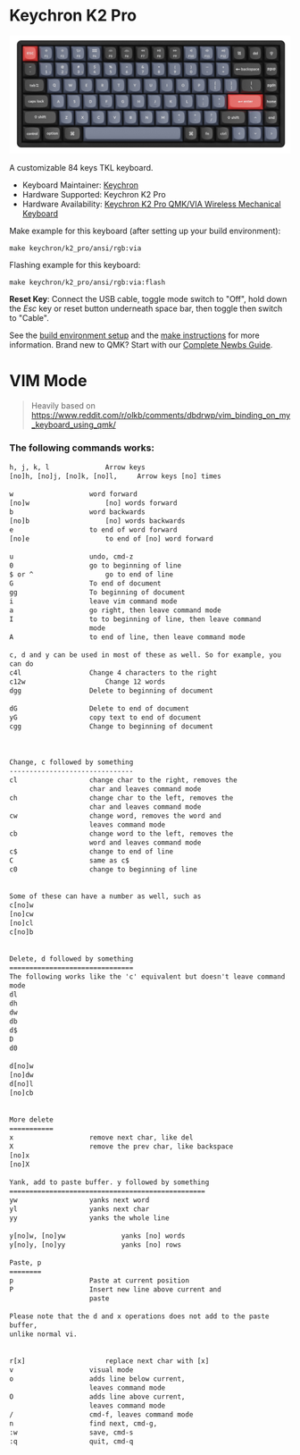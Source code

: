 # Keychron K2 Pro

![Keychron K2 Pro](https://github.com/Keychron/ProductImage/blob/main/K_Pro/k2_pro.jpg?raw=true)

A customizable 84 keys TKL keyboard.

* Keyboard Maintainer: [Keychron](https://github.com/keychron)
* Hardware Supported: Keychron K2 Pro
* Hardware Availability: [Keychron K2 Pro QMK/VIA Wireless Mechanical Keyboard](https://www.keychron.com/products/keychron-k2-pro-qmk-via-wireless-mechanical-keyboard)

Make example for this keyboard (after setting up your build environment):

    make keychron/k2_pro/ansi/rgb:via

Flashing example for this keyboard:

    make keychron/k2_pro/ansi/rgb:via:flash

**Reset Key**: Connect the USB cable, toggle mode switch to "Off", hold down the *Esc* key or reset button underneath space bar, then toggle then switch to "Cable".

See the [build environment setup](https://docs.qmk.fm/#/getting_started_build_tools) and the [make instructions](https://docs.qmk.fm/#/getting_started_make_guide) for more information. Brand new to QMK? Start with our [Complete Newbs Guide](https://docs.qmk.fm/#/newbs).

# VIM Mode

> Heavily based on https://www.reddit.com/r/olkb/comments/dbdrwp/vim_binding_on_my_keyboard_using_qmk/

### The following commands works:
```
h, j, k, l 				Arrow keys
[no]h, [no]j, [no]k, [no]l,		Arrow keys [no] times

w					word forward
[no]w					[no] words forward
b					word backwards
[no]b					[no] words backwards
e					to end of word forward
[no]e					to end of [no] word forward

u					undo, cmd-z
0					go to beginning of line
$ or ^					go to end of line
G					To end of document
gg					To beginning of document
i					leave vim command mode
a					go right, then leave command mode
I					to to beginning of line, then leave command 
					mode
A					to end of line, then leave command mode

c, d and y can be used in most of these as well. So for example, you can do
c4l					Change 4 characters to the right
c12w					Change 12 words
dgg					Delete to beginning of document

dG					Delete to end of document
yG					copy text to end of document
cgg					Change to beginning of document



Change, c followed by something
-------------------------------
cl					change char to the right, removes the 
					char and leaves command mode
ch					change char to the left, removes the 
					char and leaves command mode
cw					change word, removes the word and 
					leaves command mode
cb					change word to the left, removes the 
					word and leaves command mode
c$					change to end of line
C					same as c$
c0					change to beginning of line


Some of these can have a number as well, such as
c[no]w
[no]cw
[no]cl
c[no]b


Delete, d followed by something
===============================
The following works like the 'c' equivalent but doesn't leave command mode
dl			
dh
dw
db
d$
D
d0

d[no]w
[no]dw
d[no]l
[no]cb


More delete
===========
x 					remove next char, like del
X					remove the prev char, like backspace
[no]x
[no]X

Yank, add to paste buffer. y followed by something
=================================================
yw					yanks next word
yl					yanks next char
yy					yanks the whole line

y[no]w, [no]yw				yanks [no] words
y[no]y, [no]yy				yanks [no] rows

Paste, p
========
p					Paste at current position
P					Insert new line above current and
					paste

Please note that the d and x operations does not add to the paste buffer, 
unlike normal vi.


r[x]					replace next char with [x]
v 					visual mode
o 					adds line below current, 
					leaves command mode
O 					adds line above current, 
					leaves command mode
/					cmd-f, leaves command mode
n					find next, cmd-g, 
:w					save, cmd-s
:q					quit, cmd-q

```